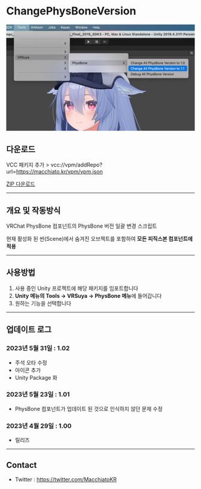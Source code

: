 # ChangePhysBoneVersion

![Menu](https://github.com/crestudio/ChangePhysBoneVersion/blob/master/Image/VRSuya_ChangePhysBoneVersion_Menu.jpg?raw=true)

## 다운로드

VCC 패키지 추가 > vcc://vpm/addRepo?url=https://macchiato.kr/vpm/vpm.json

[ZIP 다운로드](https://github.com/crestudio/AvatarSettingUpdater/releases)

___

## 개요 및 작동방식

VRChat PhysBone 컴포넌트의 PhysBone 버전 일괄 변경 스크립트

현재 활성화 된 씬(Scene)에서 숨겨진 오브젝트를 포함하여 **모든 피직스본 컴포넌트에 적용**

___

## 사용방법

1. 사용 중인 Unity 프로젝트에 해당 패키지를 임포트합니다
1. **Unity 메뉴의 Tools → VRSuya → PhysBone 메뉴**에 들어갑니다
1. 원하는 기능을 선택합니다

___

## 업데이트 로그

### 2023년 5월 31일 : 1.02

+ 주석 오타 수정
+ 아이콘 추가
+ Unity Package 화

### 2023년 5월 23일 : 1.01

+ PhysBone 컴포넌트가 업데이트 된 것으로 인식하지 않던 문제 수정

### 2023년 4월 29일 : 1.00

+ 릴리즈

---

## Contact

- Twitter : https://twitter.com/MacchiatoKR